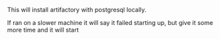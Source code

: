 This will install artifactory with postgresql locally.

If ran on a slower machine it will say it failed starting up, but give it some more time and it will start
